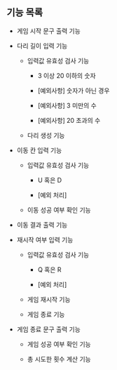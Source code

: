 ## 기능 목록

- 게임 시작 문구 출력 기능

- 다리 길이 입력 기능

  - 입력값 유효성 검사 기능

    - 3 이상 20 이하의 숫자

    - [예외사항] 숫자가 아닌 경우

    - [예외사항] 3 미만의 수

    - [예외사항] 20 초과의 수

  - 다리 생성 기능

- 이동 칸 입력 기능

  - 입력값 유효성 검사 기능

    - U 혹은 D

    - [예외 처리]

  - 이동 성공 여부 확인 기능

- 이동 결과 출력 기능

- 재시작 여부 입력 기능

  - 입력값 유효성 검사 기능

    - Q 혹은 R

    - [예외 처리]

  - 게임 재시작 기능

  - 게임 종료 기능

- 게임 종료 문구 출력 기능

  - 게임 성공 여부 확인 기능

  - 총 시도한 횟수 계산 기능
